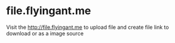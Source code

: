 # file.flyingant.me

Visit the http://file.flyingant.me to upload file and create file link to download or as a image source

